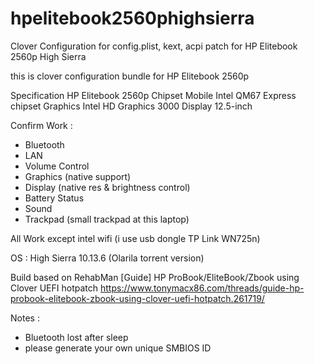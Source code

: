 # hpelitebook2560phighsierra
Clover Configuration for config.plist, kext, acpi patch for HP Elitebook 2560p High Sierra

this is clover configuration bundle for HP Elitebook 2560p

Specification
HP Elitebook 2560p
Chipset Mobile Intel QM67 Express chipset
Graphics Intel HD Graphics 3000
Display 12.5-inch

Confirm Work :
- Bluetooth
- LAN
- Volume Control
- Graphics (native support)
- Display (native res & brightness control)
- Battery Status
- Sound
- Trackpad (small trackpad at this laptop)

All Work except intel wifi (i use usb dongle TP Link WN725n)

OS : High Sierra 10.13.6 (Olarila torrent version)

Build based on RehabMan [Guide] HP ProBook/EliteBook/Zbook using Clover UEFI hotpatch 
https://www.tonymacx86.com/threads/guide-hp-probook-elitebook-zbook-using-clover-uefi-hotpatch.261719/


Notes :
- Bluetooth lost after sleep
- please generate your own unique SMBIOS ID


